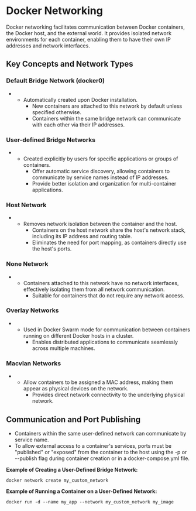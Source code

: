 # Docker Networking

Docker networking facilitates communication between Docker containers, the Docker host, and the external world. It provides isolated network environments for each container, enabling them to have their own IP addresses and network interfaces.

## Key Concepts and Network Types

### Default Bridge Network (docker0)

- - Automatically created upon Docker installation.
    - New containers are attached to this network by default unless specified otherwise.
    - Containers within the same bridge network can communicate with each other via their IP addresses.

### User-defined Bridge Networks

- - Created explicitly by users for specific applications or groups of containers.
    - Offer automatic service discovery, allowing containers to communicate by service names instead of IP addresses.
    - Provide better isolation and organization for multi-container applications.

### Host Network

- - Removes network isolation between the container and the host.
    - Containers on the host network share the host's network stack, including its IP address and routing table.
    - Eliminates the need for port mapping, as containers directly use the host's ports.

### None Network

- - Containers attached to this network have no network interfaces, effectively isolating them from all network communication.
    - Suitable for containers that do not require any network access.

### Overlay Networks

- - Used in Docker Swarm mode for communication between containers running on different Docker hosts in a cluster.
    - Enables distributed applications to communicate seamlessly across multiple machines.

### Macvlan Networks

- - Allow containers to be assigned a MAC address, making them appear as physical devices on the network.
    - Provides direct network connectivity to the underlying physical network.

## Communication and Port Publishing

- Containers within the same user-defined network can communicate by service name.
- To allow external access to a container's services, ports must be "published" or "exposed" from the container to the host using the -p or --publish flag during container creation or in a docker-compose.yml file.

**Example of Creating a User-Defined Bridge Network:**

```Code
docker network create my_custom_network
```
**Example of Running a Container on a User-Defined Network:**

```Code
docker run -d --name my_app --network my_custom_network my_image
```
